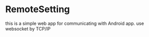 # RemoteSetting
this is a simple web app for communicating with Android app. use websocket by TCP/IP
